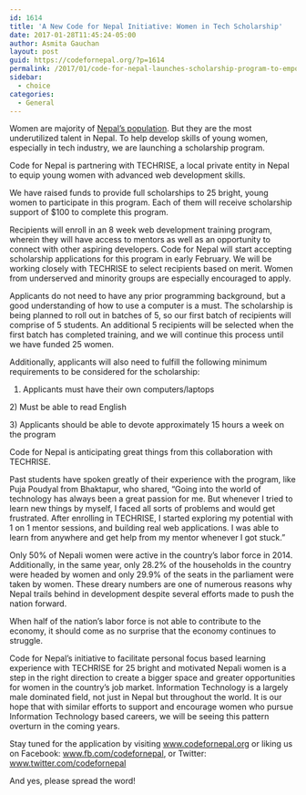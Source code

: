 ```yaml
---
id: 1614
title: 'A New Code for Nepal Initiative: Women in Tech Scholarship'
date: 2017-01-28T11:45:24-05:00
author: Asmita Gauchan
layout: post
guid: https://codefornepal.org/?p=1614
permalink: /2017/01/code-for-nepal-launches-scholarship-program-to-empower-women-in-nepal/
sidebar:
  - choice
categories:
  - General
---
```

<span style="font-weight: 400">Women are majority of </span>[<span style="font-weight: 400">Nepal’s population</span>](http://www.nepalmap.org/profiles/country-NP-nepal/#demographics)<span style="font-weight: 400">. But they are the most underutilized talent in Nepal. To help develop skills of young women, especially in tech industry, we are launching a scholarship program.</span>

Code for Nepal is partnering with TECHRISE, a local private entity in Nepal to equip young women with advanced web development skills.

We have raised funds to provide full scholarships to 25 bright, young women to participate in this program. Each of them will receive scholarship support of $100 to complete this program.

Recipients will enroll in an 8 week web development training program, wherein they will have access to mentors as well as an opportunity to connect with other aspiring developers. Code for Nepal will start accepting scholarship applications for this program in early February. We will be working closely with TECHRISE to select recipients based on merit. Women from underserved and minority groups are especially encouraged to apply.

Applicants do not need to have any prior programming background, but a good understanding of how to use a computer is a must. The scholarship is being planned to roll out in batches of 5, so our first batch of recipients will comprise of 5 students. An additional 5 recipients will be selected when the first batch has completed training, and we will continue this process until we have funded 25 women.

Additionally, applicants will also need to fulfill the following minimum requirements to be considered for the scholarship:

1) Applicants must have their own computers/laptops

<span style="font-weight: 400">2) Must be able to read English </span>

<span style="font-weight: 400">3) Applicants should be able to devote approximately 15 hours a week on the program </span>

Code for Nepal is anticipating great things from this collaboration with TECHRISE.

Past students have spoken greatly of their experience with the program, like Puja Poudyal from Bhaktapur, who shared, &#8220;Going into the world of technology has always been a great passion for me. But whenever I tried to learn new things by myself, I faced all sorts of problems and would get frustrated. After enrolling in TECHRISE, I started exploring my potential with 1 on 1 mentor sessions, and building real web applications. I was able to learn from anywhere and get help from my mentor whenever I got stuck.&#8221;

Only 50% of Nepali women were active in the country&#8217;s labor force in 2014. Additionally, in the same year, only 28.2% of the households in the country were headed by women and only 29.9% of the seats in the parliament were taken by women. These dreary numbers are one of numerous reasons why Nepal trails behind in development despite several efforts made to push the nation forward.

When half of the nation’s labor force is not able to contribute to the economy, it should come as no surprise that the economy continues to struggle.

Code for Nepal&#8217;s initiative to facilitate personal focus based learning experience with TECHRISE for 25 bright and motivated Nepali women is a step in the right direction to create a bigger space and greater opportunities for women in the country&#8217;s job market. Information Technology is a largely male dominated field, not just in Nepal but throughout the world. It is our hope that with similar efforts to support and encourage women who pursue Information Technology based careers, we will be seeing this pattern overturn in the coming years.

<span style="font-weight: 400">Stay tuned for the application by visiting </span>[<span style="font-weight: 400">www.codefornepal.org</span>](https://codefornepal.org) <span style="font-weight: 400">or liking us on Facebook: </span>[<span style="font-weight: 400">www.fb.com/codefornepal</span>](http://www.fb.com/codefornepal)<span style="font-weight: 400">, or Twitter: </span>[<span style="font-weight: 400">www.twitter.com/codefornepal</span>](http://www.twitter.com/codefornepal)

<span style="font-weight: 400">And yes, please spread the word! </span>